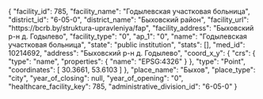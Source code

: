 {
    "facility_id": 785,
    "facility_name": "Годылевская участковая больница",
    "district_id": "6-05-0",
    "district_name": "Быховский район",
    "facility_url": "https:\/\/bcrb.by\/struktura-upravleniya\/fap",
    "facility_address": "Быховский р-н д. Годылево",
    "facility_type": "0",
    "ap_1": "0",
    "name": "Годылевская участковая больница",
    "state": "public institution",
    "stats": [],
    "med_id": 10214692,
    "address": "Быховский р-н д. Годылево",
    "coord_x_y": {
        "crs": {
            "type": "name",
            "properties": {
                "name": "EPSG:4326"
            }
        },
        "type": "Point",
        "coordinates": [
            30.3661,
            53.6103
        ]
    },
    "place_name": "Быхов",
    "place_type": "city",
    "year_of_closing": null,
    "year_of_opening": "0",
    "healthcare_facility_key": 785,
    "administrative_division_id": "6-05-0"
}